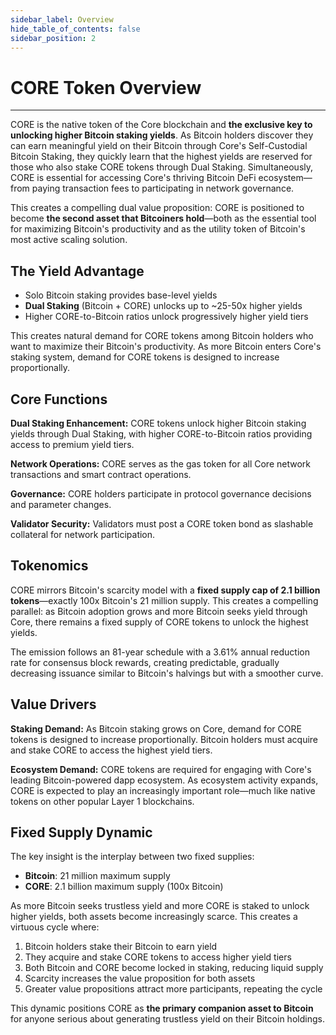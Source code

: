 ```yaml
---
sidebar_label: Overview
hide_table_of_contents: false
sidebar_position: 2
---
```


# CORE Token Overview

---

CORE is the native token of the Core blockchain and **the exclusive key to unlocking higher Bitcoin staking yields**. As Bitcoin holders discover they can earn meaningful yield on their Bitcoin through Core's Self-Custodial Bitcoin Staking, they quickly learn that the highest yields are reserved for those who also stake CORE tokens through Dual Staking. Simultaneously, CORE is essential for accessing Core's thriving Bitcoin DeFi ecosystem—from paying transaction fees to participating in network governance.

This creates a compelling dual value proposition: CORE is positioned to become **the second asset that Bitcoiners hold**—both as the essential tool for maximizing Bitcoin's productivity and as the utility token of Bitcoin's most active scaling solution.

## The Yield Advantage

- Solo Bitcoin staking provides base-level yields
- **Dual Staking** (Bitcoin + CORE) unlocks up to ~25-50x higher yields
- Higher CORE-to-Bitcoin ratios unlock progressively higher yield tiers

This creates natural demand for CORE tokens among Bitcoin holders who want to maximize their Bitcoin's productivity. As more Bitcoin enters Core's staking system, demand for CORE tokens is designed to increase proportionally.

## Core Functions

**Dual Staking Enhancement:** CORE tokens unlock higher Bitcoin staking yields through Dual Staking, with higher CORE-to-Bitcoin ratios providing access to premium yield tiers.

**Network Operations:** CORE serves as the gas token for all Core network transactions and smart contract operations.

**Governance:** CORE holders participate in protocol governance decisions and parameter changes.

**Validator Security:** Validators must post a CORE token bond as slashable collateral for network participation.

## Tokenomics

CORE mirrors Bitcoin's scarcity model with a **fixed supply cap of 2.1 billion tokens**—exactly 100x Bitcoin's 21 million supply. This creates a compelling parallel: as Bitcoin adoption grows and more Bitcoin seeks yield through Core, there remains a fixed supply of CORE tokens to unlock the highest yields.

The emission follows an 81-year schedule with a 3.61% annual reduction rate for consensus block rewards, creating predictable, gradually decreasing issuance similar to Bitcoin's halvings but with a smoother curve.

## Value Drivers

**Staking Demand:** As Bitcoin staking grows on Core, demand for CORE tokens is designed to increase proportionally. Bitcoin holders must acquire and stake CORE to access the highest yield tiers.

**Ecosystem Demand:** CORE tokens are required for engaging with Core's leading Bitcoin-powered dapp ecosystem. As ecosystem activity expands, CORE is expected to play an increasingly important role—much like native tokens on other popular Layer 1 blockchains.

## Fixed Supply Dynamic

The key insight is the interplay between two fixed supplies:

- **Bitcoin**: 21 million maximum supply
- **CORE**: 2.1 billion maximum supply (100x Bitcoin)

As more Bitcoin seeks trustless yield and more CORE is staked to unlock higher yields, both assets become increasingly scarce. This creates a virtuous cycle where:

1. Bitcoin holders stake their Bitcoin to earn yield
2. They acquire and stake CORE tokens to access higher yield tiers
3. Both Bitcoin and CORE become locked in staking, reducing liquid supply
4. Scarcity increases the value proposition for both assets
5. Greater value propositions attract more participants, repeating the cycle

This dynamic positions CORE as **the primary companion asset to Bitcoin** for anyone serious about generating trustless yield on their Bitcoin holdings.
